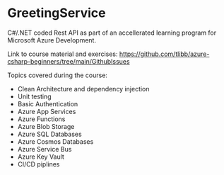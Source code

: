 # GreetingService

C#/.NET coded Rest API as part of an accellerated learning program for Microsoft Azure Development. 

Link to course material and exercises:
https://github.com/tlibb/azure-csharp-beginners/tree/main/GithubIssues

Topics covered during the course:
- Clean Architecture and dependency injection
- Unit testing
- Basic Authentication
- Azure App Services
- Azure Functions
- Azure Blob Storage
- Azure SQL Databases
- Azure Cosmos Databases
- Azure Service Bus
- Azure Key Vault
- CI/CD piplines
